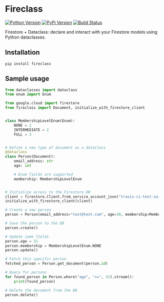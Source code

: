 # Fireclass

[![Python Version](https://img.shields.io/pypi/pyversions/fireclass.svg)](https://pypi.org/project/fireclass/)
[![PyPi Version](https://img.shields.io/pypi/v/fireclass.svg)](https://pypi.org/project/fireclass/)
[![Build Status](https://travis-ci.org/nabla-c0d3/fireclass.svg?branch=master)](https://travis-ci.org/nabla-c0d3/fireclass)

Firestore + Dataclass: declare and interact with your Firestore models using Python dataclasses.

## Installation

`pip install fireclass`

## Sample usage

```python
from dataclasses import dataclass
from enum import Enum

from google.cloud import firestore
from fireclass import Document, initialize_with_firestore_client


class MembershipLevelEnum(Enum):
    NONE = 1
    INTERMEDIATE = 2
    FULL = 3


# Define a new type of document as a dataclass
@dataclass
class Person(Document):
    email_address: str
    age: int

    # Enum fields are supported
    membership: MembershipLevelEnum


# Initialize access to the Firestore DB
client = firestore.Client.from_service_account_json("travis-ci-test-suite-service-account.json")
initialize_with_firestore_client(client)

# Create a new person
person = Person(email_address="test@test.com", age=30, membership=MembershipLevelEnum.INTERMEDIATE)

# Save the person to the DB
person.create()

# Update some fields
person.age = 31
person.membership = MembershipLevelEnum.NONE
person.update()

# Fetch this specific person
fetched_person = Person.get_document(person.id)

# Query for persons
for found_person in Person.where("age", "==", 31).stream():
    print(found_person)

# Delete the document from the DB
person.delete()
```
